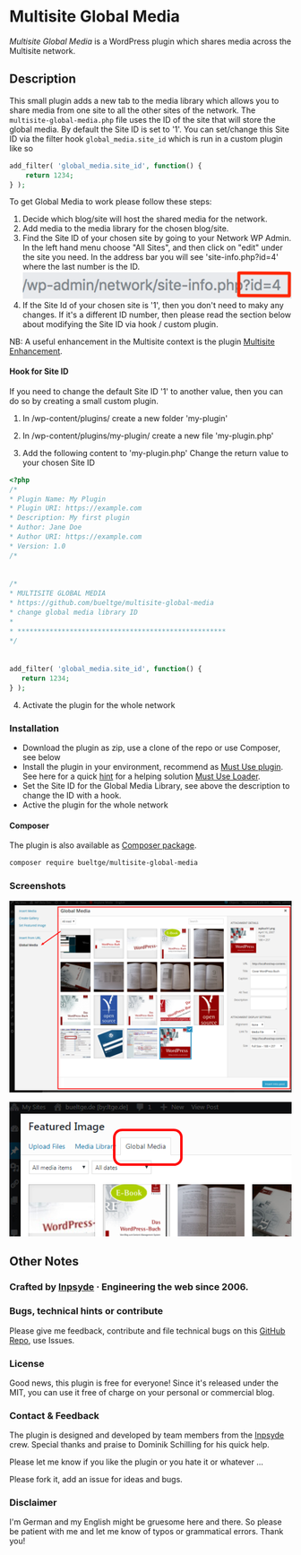 # Multisite Global Media
_Multisite Global Media_ is a WordPress plugin which shares media across the Multisite network.

## Description
This small plugin adds a new tab to the media library which allows you to share media from one site to all the other sites of the network. The `multisite-global-media.php` file uses the ID of the site that will store the global media. By default the Site ID is set to '1'. You can set/change this Site ID via the filter hook `global_media.site_id` which is run in a custom plugin like so

 ```php
 add_filter( 'global_media.site_id', function() {
     return 1234;
 } );
 ```

To get Global Media to work please follow these steps:

1. Decide which blog/site will host the shared media for the network.
2. Add media to the media library for the chosen blog/site.
3. Find the Site ID of your chosen site by going to your Network WP Admin. In the left hand menu choose "All Sites", and then click on "edit" under the site you need. In the address bar you will see 'site-info.php?id=4' where the last number is the ID.
![Finding the site ID](./assets/images/screenshot-site-id.png)
4. If the Site Id of your chosen site is '1', then you don't need to maky any changes. If it's a different ID number, then please read the section below about modifying the Site ID via hook / custom plugin.

NB: A useful enhancement in the Multisite context is the plugin [Multisite Enhancement](https://github.com/bueltge/wordpress-multisite-enhancements).


#### Hook for Site ID

If you need to change the default Site ID '1' to another value, then you can do so by creating a small custom plugin.

1. In /wp-content/plugins/ create a new folder 'my-plugin'

2. In /wp-content/plugins/my-plugin/ create a new file 'my-plugin.php'

3. Add the following content to 'my-plugin.php'
Change the return value to your chosen Site ID

 ```php
<?php
/*
 * Plugin Name: My Plugin
 * Plugin URI: https://example.com
 * Description: My first plugin
 * Author: Jane Doe
 * Author URI: https://example.com
 * Version: 1.0
/*


/*
* MULTISITE GLOBAL MEDIA
* https://github.com/bueltge/multisite-global-media
* change global media library ID
*
* ****************************************************
*/


add_filter( 'global_media.site_id', function() {
    return 1234;
} );

```

4. Activate the plugin for the whole network

### Installation
* Download the plugin as zip, use a clone of the repo or use Composer, see below
* Install the plugin in your environment, recommend as [Must Use plugin](https://codex.wordpress.org/Must_Use_Plugins). See here for a quick [hint](https://github.com/bueltge/must-use-loader) for a helping solution [Must Use Loader](https://github.com/bueltge/must-use-loader).
* Set the Site ID for the Global Media Library, see above the description to change the ID with a hook.
* Active the plugin for the whole network

#### Composer
The plugin is also available as [Composer package](https://packagist.org/packages/bueltge/multisite-global-media).

```bash
composer require bueltge/multisite-global-media
```

### Screenshots
 ![Media Modal](./assets/images/screenshot-1.png)

 ![Usage in Featured Image](./assets/images/screenshot-2.png)

## Other Notes

### Crafted by [Inpsyde](https://inpsyde.com) &middot; Engineering the web since 2006.

### Bugs, technical hints or contribute
Please give me feedback, contribute and file technical bugs on this
[GitHub Repo](https://github.com/bueltge/Multisite-Global-Media/issues), use Issues.

### License
Good news, this plugin is free for everyone! Since it's released under the MIT, you can use it free of charge on your personal or commercial blog.

### Contact & Feedback
The plugin is designed and developed by team members from the [Inpsyde](https://inpsyde.com/) crew. Special thanks and praise to Dominik Schilling for his quick help.

Please let me know if you like the plugin or you hate it or whatever ...

Please fork it, add an issue for ideas and bugs.

### Disclaimer
I'm German and my English might be gruesome here and there.
So please be patient with me and let me know of typos or grammatical errors. Thank you!
